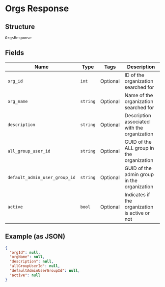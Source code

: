 
# Orgs Response

## Structure

`OrgsResponse`

## Fields

| Name | Type | Tags | Description |
|  --- | --- | --- | --- |
| `org_id` | `int` | Optional | ID of the organization searched for |
| `org_name` | `string` | Optional | Name of the organization searched for |
| `description` | `string` | Optional | Description associated with the organization |
| `all_group_user_id` | `string` | Optional | GUID of the ALL group in the organization |
| `default_admin_user_group_id` | `string` | Optional | GUID of the admin group in the organization |
| `active` | `bool` | Optional | Indicates if the organization is active or not |

## Example (as JSON)

```json
{
  "orgId": null,
  "orgName": null,
  "description": null,
  "allGroupUserId": null,
  "defaultAdminUserGroupId": null,
  "active": null
}
```

